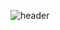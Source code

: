 ![header](https://capsule-render.vercel.app/api?type=Cylinder&text=Welcome&color=140084&fontColor=ffffff&fontAlignY=55)
